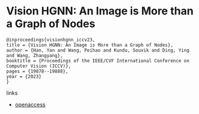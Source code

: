 # Vision HGNN: An Image is More than a Graph of Nodes

```
@inproceedings{visionhgnn_iccv23,
title = {Vision HGNN: An Image is More than a Graph of Nodes},
author = {Han, Yan and Wang, Peihao and Kundu, Souvik and Ding, Ying and Wang, Zhangyang},
booktitle = {Proceedings of the IEEE/CVF International Conference on Computer Vision (ICCV)},
pages = {19878--19888},
year = {2023}
}
```

links
- [openaccess](http://openaccess.thecvf.com//content/ICCV2023/html/Han_Vision_HGNN_An_Image_is_More_than_a_Graph_of_ICCV_2023_paper.html)
